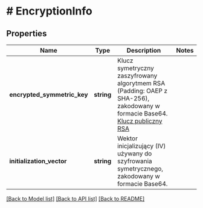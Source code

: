 # # EncryptionInfo

## Properties

Name | Type | Description | Notes
------------ | ------------- | ------------- | -------------
**encrypted_symmetric_key** | **string** | Klucz symetryczny zaszyfrowany algorytmem RSA (Padding: OAEP z SHA-256), zakodowany w formacie Base64.    [Klucz publiczny RSA](/public-keys/publicKey.pem) |
**initialization_vector** | **string** | Wektor inicjalizujący (IV) używany do szyfrowania symetrycznego, zakodowany w formacie Base64. |

[[Back to Model list]](../../README.md#models) [[Back to API list]](../../README.md#endpoints) [[Back to README]](../../README.md)
